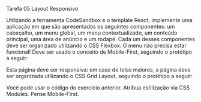 Tarefa 05 Layout Responsivo

Utilizando a ferramenta CodeSandbox e o template React, implemente uma aplicação em que são apresentados os seguintes componentes: um cabeçalho, um menu global, um menu contextualizado, um conteúdo principal, uma área de anúncio e um rodapé.
Cada um desses componentes deve ser organizado utilizando o CSS Flexbox.
O menu não precisa estar funcional!
Deve ser usado o conceito de Mobile-First, seguindo o protótipo a seguir:

Esta página deve ser responsiva: em caso de telas maiores, a página deve ser organizada utilizando o CSS Grid Layout, seguindo o protótipo a seguir:

Você pode usar o código do exercício anterior.
Atribua estilização via CSS Modules.
Pense Mobile-First.